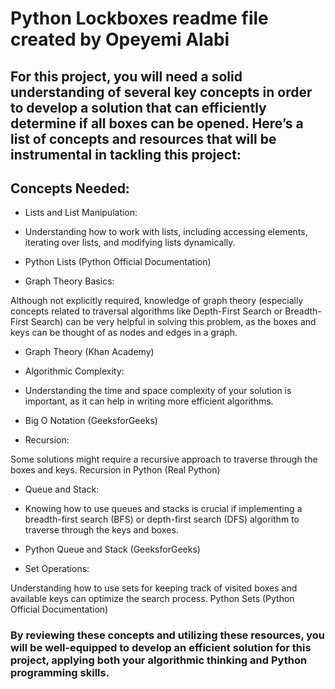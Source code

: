 # Python Lockboxes readme file created by Opeyemi Alabi

## For this project, you will need a solid understanding of several key concepts in order to develop a solution that can efficiently determine if all boxes can be opened. Here’s a list of concepts and resources that will be instrumental in tackling this project:

## Concepts Needed:
* Lists and List Manipulation:

* Understanding how to work with lists, including accessing elements, iterating over lists, and modifying lists dynamically.
* Python Lists (Python Official Documentation)
* Graph Theory Basics:

Although not explicitly required, knowledge of graph theory (especially concepts related to traversal algorithms like Depth-First Search or Breadth-First Search) can be very helpful in solving this problem, as the boxes and keys can be thought of as nodes and edges in a graph.
* Graph Theory (Khan Academy)
* Algorithmic Complexity:

* Understanding the time and space complexity of your solution is important, as it can help in writing more efficient algorithms.
* Big O Notation (GeeksforGeeks)
* Recursion:

Some solutions might require a recursive approach to traverse through the boxes and keys.
Recursion in Python (Real Python)
* Queue and Stack:

* Knowing how to use queues and stacks is crucial if implementing a breadth-first search (BFS) or depth-first search (DFS) algorithm to traverse through the keys and boxes.
* Python Queue and Stack (GeeksforGeeks)
* Set Operations:

Understanding how to use sets for keeping track of visited boxes and available keys can optimize the search process.
Python Sets (Python Official Documentation)
### By reviewing these concepts and utilizing these resources, you will be well-equipped to develop an efficient solution for this project, applying both your algorithmic thinking and Python programming skills.
